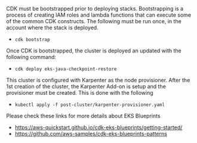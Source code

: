 CDK must be bootstrapped prior to deploying stacks. Bootstrapping is a process of creating IAM roles and lambda functions that can execute some of the common CDK constructs. The following must be run once, in the account where the stack is deployed.
* `cdk bootstrap` 

Once CDK is bootstrapped, the cluster is deployed an updated with the following command:
* `cdk deploy eks-java-checkpoint-restore`

This cluster is configured with Karpenter as the node provisioner. After the 1st creation of the cluster, the Karpenter Add-on is setup and the provisioner must be created. This is done with the following
* `kubectl apply -f post-cluster/karpenter-provisioner.yaml`

Please check these links for more details about EKS Blueprints
* https://aws-quickstart.github.io/cdk-eks-blueprints/getting-started/
* https://github.com/aws-samples/cdk-eks-blueprints-patterns
